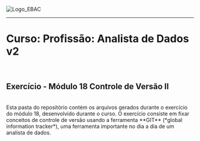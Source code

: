 
![Logo_EBAC](https://ebac.art.br/local/templates/brazil/i/brazil_logo_black_port.png)

---

# Curso: Profissão: Analista de Dados v2
<br />

## Exercício - Módulo 18 Controle de Versão II
<br />
Esta pasta do repositório contém os arquivos gerados durante o exercício do módulo 18, desenvolvido durante o curso. O exercício consiste em fixar conceitos de controle de versão usando a ferramenta **GIT** (*global information tracker*), uma ferramenta importante no dia a dia de um analista de dados.
